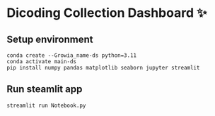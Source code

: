 # Dicoding Collection Dashboard ✨

## Setup environment
```
conda create --Growia_name-ds python=3.11
conda activate main-ds
pip install numpy pandas matplotlib seaborn jupyter streamlit
```

## Run steamlit app
```
streamlit run Notebook.py
```
